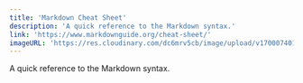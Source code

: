 ```yaml
---
title: 'Markdown Cheat Sheet'
description: 'A quick reference to the Markdown syntax.'
link: 'https://www.markdownguide.org/cheat-sheet/'
imageURL: 'https://res.cloudinary.com/dc6mrv5cb/image/upload/v1700074019/personal-resources/cheatsheets/www.markdownguide.org_cheat-sheet__atfhnz.png'
---
```

A quick reference to the Markdown syntax.
